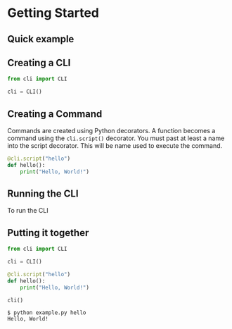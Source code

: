 # Getting Started

## Quick example



## Creating a CLI
```py
from cli import CLI

cli = CLI()
```

## Creating a Command
Commands are created using Python decorators. A function becomes a command using the `cli.script()` decorator. You must past at least a name into the script decorator. This will be name used to execute the command.

```py
@cli.script("hello")
def hello():
    print("Hello, World!")

```

## Running the CLI
To run the CLI

## Putting it together
```py
from cli import CLI

cli = CLI()

@cli.script("hello")
def hello():
    print("Hello, World!")

cli()
```

```
$ python example.py hello
Hello, World!
```